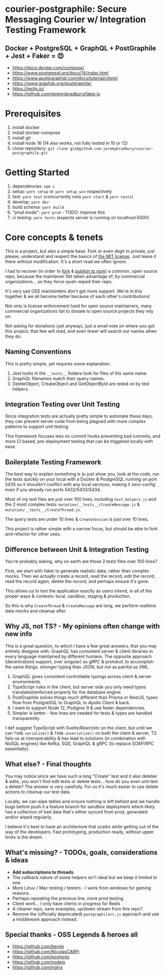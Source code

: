 # courier-postgraphile: Secure Messaging Courier w/ Integration Testing Framework

## Docker + PostgreSQL + GraphQL + PostGraphile + Jest + Faker = 😍

- https://docs.docker.com/compose/
- https://www.postgresql.org/docs/14/index.html
- https://www.apollographql.com/docs/tutorial/client/
- https://www.graphile.org/postgraphile/
- https://jestjs.io/
- https://github.com/jeremybradbury/faker.js

# Prerequisites

1. install docker
1. install docker-compose
1. install git
1. install node 16 (14 also works, not fully tested in 10 or 12)
1. clone repository: `git clone git@github.com:jeremybradbury/courier-postgraphile.git`

# Getting Started

1. dependencies: `npm i`
1. setup: `yarn setup` or `yarn setup_win` respectively
1. test: `yarn test` (concurrently runs `yarn start` & `yarn tests`)
1. develop: `yarn dev`
1. build schema: `yarn build`
1. "prod mode": `yarn prod` - TODO: improve this
1. ci testing: `yarn tests` (expects server is running on localhost:5000)

# Core concepts & tenets

This is a project, but also a simple base. Fork or even degit to private, just please, understand and respect the basics of [the MIT license](LICENSE.txt). Just leave it there without modification. It's a short read we often ignore.

I had to recover (in order to [fork](https://github.com/jeremybradbury/faker.js) & [publish to npm](https://www.npmjs.com/package/@jeremybradbury/faker)) a common, open source repo, because the maintainer felt taken advantage of, by commercial organizations... so they force-push-wiped their repo. 

It's very sad OSS maintainters don't get more support. We're in this together & we all become better because of each other's contributions!

Not only is license enforcement hard for open source maintainers, many commercial organizations fail to donate to open source projects they rely on.

Not asking for donations (yet anyway), just a small note on where you got this project, that few will read, and even fewer will search our names when they do.

## Naming Conventions

This is pretty simple, yet requires some explanation.

1. Jest looks in the `__tests__` folders look for files of the same name.
1. GraphQL filenames match their query names.
1. DeleteObject, CreateObject and GetObjectById are relied on by test helpers.

## Integration Testing over Unit Testing

Since integration tests are actually pretty simple to automate these days, they can prevent server code from being plagued with more complex patterns to support unit testing.

This framework focuses less on commit hooks preventing bad commits, and more CI based, pre-deployment testing that can be triggered locally with ease.

## Boilerplate Testing Framework

The best way to explain something is to just show you, look at the code, run the tests quickly on your local with a Docker & PostgreSQL running on port 5435 so it shouldn't conflict with any local services, making it zero-config even if you already run ports 5432/5433/5434.

Most of my test files are just over 100 lines, including `test_helpers.js` and the 2 most complex tests: `mutation/__tests__/CreateMessage.js` & `mutation/__tests__/CreateThread.js`.

The query tests are under 10 lines & `CreateSession` is just over 10 lines.

This project is rather simple with a narrow focus, but should be able to fork and refactor for other uses.

## Difference between Unit & Integration Testing

You're probably asking, why on earth are those 2 tests files over 100 lines?

First, we start with faker to generate realistic data, rather than complex mocks. Then we actually create a record, read the record, edit the record, read the record again, delete the record, and perhaps ensure it's gone.

This allows us to test the application exactly as users intend, in all of the proper ways & contexts: local, sandbox, staging & production.

So this is why `CreateThread` & `CreateMessage` are long, we perform realtime data mocks and cleanup after.

## Why JS, not TS? - My opinions often change with new info

This is a great question, to which I have a few great answers, that you may entirely disagree with. GraphQL has consistent server & client libraries in every language maintained by different humans. The opposite approach (decentralized support, over singular) as gRPC & protobuf, to accomplish the same things: stronger typing than JSON, but not as painful as XML.

1. GraphQL gives consistent controllable typings across client & server environments.
1. TypeScript rules in the client, but server side you only need types translated/enforced properly for the database engine.
1. PostGraphile solves things much different than Prisma or NestJS, types flow from PostgreSQL to GraphQL to Apollo Client & back.
1. I want to support Node 12, Postgres 9 & use fewer dependencies.
1. Simpler is better - few lines are needed for tests & types are handled transparently.

I def suggest TypeScript with Svelte/React/etc on the client, but until we can `TSON.serialize()` & `TSON.unserialize()` on both the client & server, TS fails us at interoperability & has lead to solutions (in combination with NoSQL engines) like Kefka, SQS, GraphQL & gRPC (to replace SOAP/RPC essentially).

## What else? - Final thoughts

You may notice since we have such a long "Create" test and it also deletes & edits, you won't find edit tests or delete tests... how do you even unit test a delete? The answer is very carefully. For us it's much easier to use delete actions to cleanup our test data.

Locally, we can wipe tables and ensure nothing is left behind and we handle bugs before push it a feature branch for sandbox deployment which likely has a collection of bad data that's either synced from prod, generated and/or wiped regularly.

I believe it's best to have an architecture that scales while getting out of the way of the developers. Fast prototyping, production ready, without upper limits is the dream.

## What's missing? - TODOs, goals, considerations & ideas

- **Add subscriptions to threads**.
- The callback nature of some helpers isn't ideal but we keep it limited to one.
- More Linux / Mac testing / testers - I work from windows for gaming reasons.
- Perhaps repeating the previous line, more prod testing.
- Client work... I only have clients in progress for Redis
- A cleaner repo, sans examples, up/down stream from this repo?
- Remove the (officially deprecated) `postgraphilerc.js` approach and use a middleware approach instead.

## Special thanks - OSS Legends & heroes all
- https://github.com/benjie
- https://github.com/NicolasCARPi
- https://github.com/postgres
- https://github.com/nodejs
- https://github.com/nginx
